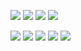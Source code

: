 <!--
**cubee021/cubee021** is a ✨ _special_ ✨ repository because its `README.md` (this file) appears on your GitHub profile.

Here are some ideas to get you started:

- 🔭 I’m currently working on ...
- 🌱 I’m currently learning ...
- 👯 I’m looking to collaborate on ...
- 🤔 I’m looking for help with ...
- 💬 Ask me about ...
- 📫 How to reach me: ...
- 😄 Pronouns: ...
- ⚡ Fun fact: ...
-->
<img src="https://img.shields.io/badge/C++-00599C?style=for-the-badge&logo=cplusplus&logoColor=white"> <img src="https://img.shields.io/badge/Unreal Engine-0E1128?style=for-the-badge&logo=unrealengine&logoColor=white"> <img src="https://img.shields.io/badge/Unity-000000?style=for-the-badge&logo=unity&logoColor=white"> <img src="https://img.shields.io/badge/OpenGL-5586A4?style=for-the-badge&logo=opengl&logoColor=white"> 

<img src="https://img.shields.io/badge/-0082FC?style=for-the-badge&logo=bluetooth&logoColor=white"> <img src="https://img.shields.io/badge/Korean English Japanese-4285F4?style=for-the-badge&logo=googletranslate&logoColor=white"> <img src="https://img.shields.io/badge/i7-0071C5?style=for-the-badge&logo=intel&logoColor=white"> <img src="https://img.shields.io/badge/Monitor-A50034?style=for-the-badge&logo=lg&logoColor=white"> 
<img src="https://img.shields.io/badge/Nintendo Switch-E60012?style=for-the-badge&logo=nintendoswitch&logoColor=white">
